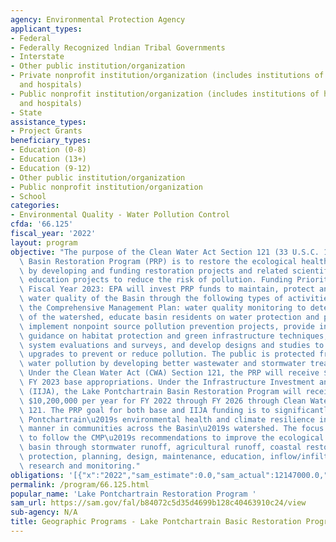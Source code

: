 ```yaml
---
agency: Environmental Protection Agency
applicant_types:
- Federal
- Federally Recognized lndian Tribal Governments
- Interstate
- Other public institution/organization
- Private nonprofit institution/organization (includes institutions of higher education
  and hospitals)
- Public nonprofit institution/organization (includes institutions of higher education
  and hospitals)
- State
assistance_types:
- Project Grants
beneficiary_types:
- Education (0-8)
- Education (13+)
- Education (9-12)
- Other public institution/organization
- Public nonprofit institution/organization
- School
categories:
- Environmental Quality - Water Pollution Control
cfda: '66.125'
fiscal_year: '2022'
layout: program
objective: "The purpose of the Clean Water Act Section 121 (33 U.S.C. 1273) Lake Pontchartrain\
  \ Basin Restoration Program (PRP) is to restore the ecological health of the Basin\
  \ by developing and funding restoration projects and related scientific and public\
  \ education projects to reduce the risk of pollution. Funding Priorities \u2013\
  \ Fiscal Year 2023: EPA will invest PRP funds to maintain, protect and restore the\
  \ water quality of the Basin through the following types of activities listed in\
  \ the Comprehensive Management Plan: water quality monitoring to determine the health\
  \ of the watershed, educate basin residents on water protection and pollution prevention,\
  \ implement nonpoint source pollution prevention projects, provide information and\
  \ guidance on habitat protection and green infrastructure techniques, conduct sewer\
  \ system evaluations and surveys, and develop designs and studies to determine infrastructure\
  \ upgrades to prevent or reduce pollution. The public is protected from potential\
  \ water pollution by developing better wastewater and stormwater treatment methods.\
  \ Under the Clean Water Act (CWA) Section 121, the PRP will receive $2,199,000 for\
  \ FY 2023 base appropriations. Under the Infrastructure Investment and Jobs Act\
  \ (IIJA), the Lake Pontchartrain Basin Restoration Program will receive approximately\
  \ $10,200,000 per year for FY 2022 through FY 2026 through Clean Water Act Section\
  \ 121. The PRP goal for both base and IIJA funding is to significantly improve Lake\
  \ Pontchartrain\u2019s environmental health and climate resilience in an equitable\
  \ manner in communities across the Basin\u2019s watershed. The focus will continue\
  \ to follow the CMP\u2019s recommendations to improve the ecological health of the\
  \ basin through stormwater runoff, agricultural runoff, coastal restoration, habitat\
  \ protection, planning, design, maintenance, education, inflow/infiltration, sewerage,\
  \ research and monitoring."
obligations: '[{"x":"2022","sam_estimate":0.0,"sam_actual":12147000.0,"usa_spending_actual":1899000.0},{"x":"2023","sam_estimate":12338000.0,"sam_actual":0.0,"usa_spending_actual":0.0},{"x":"2024","sam_estimate":12338000.0,"sam_actual":0.0,"usa_spending_actual":0.0}]'
permalink: /program/66.125.html
popular_name: 'Lake Pontchartrain Restoration Program '
sam_url: https://sam.gov/fal/b84072c5d35d4699b128c40463910c24/view
sub-agency: N/A
title: Geographic Programs - Lake Pontchartrain Basic Restoration Program (PRP)
---
```


